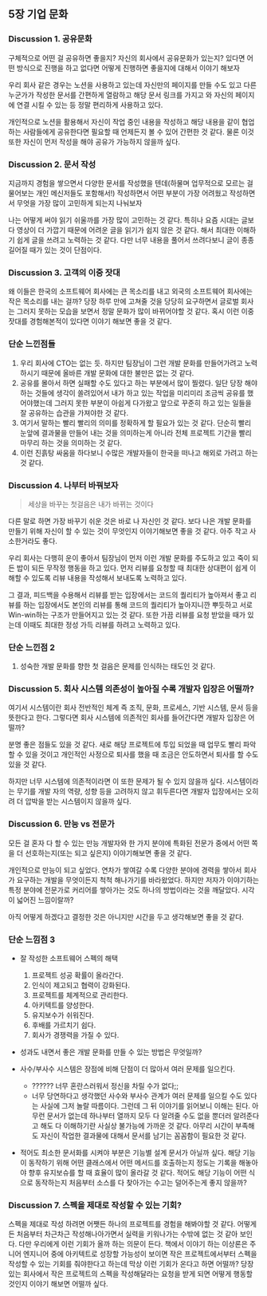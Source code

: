 ## 5장 기업 문화

### Discussion 1. 공유문화

구체적으로 어떤 걸 공유하면 좋을지? 자신의 회사에서 공유문화가 있는지? 있다면 어떤 방식으로 진행을 하고 없다면 어떻게 진행하면 좋을지에 대해서 이야기 해보자

우리 회사 같은 경우는 노션을 사용하고 있는데 자신만의 페이지를 만들 수도 있고 다른 누군가가 작성한 문서를 간편하게 열람하고 해당 문서 링크를 가지고 와 자신의 페이지에 연결 시킬 수 있는 등 정말 편리하게 사용하고 있다. 

개인적으로 노션을 활용해서 자신이 작업 중인 내용을 작성하고 해당 내용을 같이 협업하는 사람들에게 공유한다면 필요할 때 언제든지 볼 수 있어 간편한 것 같다. 물론 이것 또한 자신이 먼저 작성을 해야 공유가 가능하지 않을까 싶다.

### Discussion 2. 문서 작성

지금까지 경험을 쌓으면서 다양한 문서를 작성했을 텐데(하물며 업무적으로 모르는 걸 물어보는 개인 메신저들도 포함해서!) 작성하면서 어떤 부분이 가장 어려웠고 작성하면서 무엇을 가장 많이 고민하게 되는지 나눠보자

나는 어떻게 써야 읽기 쉬울까를 가장 많이 고민하는 것 같다. 특히나 요즘 시대는 글보다 영상이 더 가깝기 때문에 어려운 글을 읽기가 쉽지 않은 것 같다. 해서 최대한 이해하기 쉽게 글을 쓰려고 노력하는 것 같다. 다만 너무 내용을 풀어서 쓰려다보니 글이 종종 길어질 때가 있는 것이 단점이다.

### Discussion 3. 고객의 이중 잣대

왜 이들은 한국의 소프트웨어 회사에는 큰 목소리를 내고 외국의 소프트웨어 회사에는 작은 목소리를 내는 걸까? 당장 하루 만에 고쳐줄 것을 당당히 요구하면서 글로벌 회사는 그러지 못하는 모습을 보면서 정말 문화가 많이 바뀌어야할 것 같다. 혹시 이런 이중 잣대를 경험해본적이 있다면 이야기 해보면 좋을 것 같다.

### 단순 느낀점들

1. 우리 회사에 CTO는 없는 듯. 하지만 팀장님이 그런 개발 문화를 만들어가려고 노력하시기 때문에 올바른 개발 문화에 대한 불만은 없는 것 같다.
2. 공유를 몰아서 하면 실패할 수도 있다고 하는 부분에서 많이 찔렸다. 일단 당장 해야하는 것들에 생각이 쏠려있어서 내가 하고 있는 작업을 미리미리 조금씩 공유를 했어야했는데 그러지 못한 부분이 아쉽게 다가왔고 앞으로 꾸준히 하고 있는 일들을 잘 공유하는 습관을 가져야한 것 같다.
3. 여기서 말하는 빨리 빨리의 의미를 정확하게 할 필요가 있는 것 같다. 단순히 빨리 눈앞에 결과물을 만들어 내는 것을 의미하는게 아니라 전체 프로젝트 기간을 빨리 마무리 하는 것을 의미하는 것 같다.
4. 이런 진흙탕 싸움을 하다보니 수많은 개발자들이 한국을 떠나고 해외로 가려고 하는 것 같다.

### Discussion 4. 나부터 바꿔보자

> 세상을 바꾸는 첫걸음은 내가 바뀌는 것이다

다른 말로 하면 가장 바꾸기 쉬운 것은 바로 나 자신인 것 같다. 보다 나은 개발 문화를 만들기 위해 자신이 할 수 있는 것이 무엇인지 이야기해보면 좋을 것 같다. 아주 작고 사소한거라도 좋다. 

우리 회사는 다행히 운이 좋아서 팀장님이 먼저 이런 개발 문화를 주도하고 있고 죽이 되든 밥이 되든 무작정 행동을 하고 있다. 먼저 리뷰를 요청할 때 최대한 상대편이 쉽게 이해할 수 있도록 리뷰 내용을 작성해서 보내도록 노력하고 있다.

그 결과, 피드백을 수용해서 리뷰를 받는 입장에서는 코드의 퀄리티가 높아져서 좋고 리뷰를 하는 입장에서도 본인의 리뷰를 통해 코드의 퀄리티가 높아지니깐 뿌듯하고 서로 Win-win하는 구조가 만들어지고 있는 것 같다. 또한 가끔 리뷰를 요청 받았을 때가 있는데 이때도 최대한 정성 가득 리뷰를 하려고 노력하고 있다.

### 단순 느낀점 2

1. 성숙한 개발 문화를 향한 첫 걸음은 문제를 인식하는 태도인 것 같다.

### Discussion 5. 회사 시스템 의존성이 높아질 수록 개발자 입장은 어떨까?

여기서 시스템이란 회사 전반적인 체계 즉 조직, 문화, 프로세스, 기반 시스템, 문서 등을 뜻한다고 한다. 그렇다면 회사 시스템에 의존적인 회사를 들어간다면 개발자 입장은 어떨까? 

분명 좋은 점들도 있을 것 같다. 새로 해당 프로젝트에 투입 되었을 때 업무도 빨리 파악할 수 있을 것이고 개인적인 사정으로 퇴사를 했을 때 조금은 안도하면서 퇴사를 할 수도 있을 것 같다.

하지만 너무 시스템에 의존적이라면 이 또한 문제가 될 수 있지 않을까 싶다. 시스템이라는 무기를 개발 자의 역량, 성향 등을 고려하지 않고 휘두른다면 개발자 입장에서는 오히려 더 압박을 받는 시스템이지 않을까 싶다.

### Discussion 6. 만능 vs 전문가

모든 걸 혼자 다 할 수 있는 만능 개발자와 한 가지 분야에 특화된 전문가 중에서 어떤 쪽을 더 선호하는지(또는 되고 싶은지) 이야기해보면 좋을 것 같다.

개인적으로 만능이 되고 싶었다. 연차가 쌓여갈 수록 다양한 분야에 경력을 쌓아서 회사가 요구하는 개발을 무엇이든지 척척 해나가기를 바라왔었다. 하지만 저자가 이야기하는 특정 분야에 전문가로 커리어를 쌓아가는 것도 하나의 방법이라는 것을 깨달았다. 시각이 넓어진 느낌이랄까? 

아직 어떻게 하겠다고 결정한 것은 아니지만 시간을 두고 생각해보면 좋을 것 같다.

### 단순 느낌점 3

- 잘 작성한 소프트웨어 스펙의 해택
  1. 프로젝트 성공 확률이 올라간다.
  2. 인식이 제고되고 협력이 강화된다.
  3. 프로젝트를 체계적으로 관리한다.
  4. 아키텍트를 양성한다.
  5. 유지보수가 쉬워진다.
  6. 후배를 가르치기 쉽다.
  7. 회사가 경쟁력을 가질 수 있다.

- 성과도 내면서 좋은 개발 문화를 만들 수 있는 방법은 무엇일까?

- 사수/부사수 시스템은 장점에 비해 단점이 더 많아서 여러 문제를 일으킨다.
  - ?????? 너무 혼란스러워서 정신을 차릴 수가 없다;;
  - 너무 당연하다고 생각했던 사수와 부사수 관계가 여러 문제를 일으킬 수도 있다는 사실에 그저 놀랄 따름이다. 그런데 그 뒤 이야기를 읽어보니 이해는 된다. 아무런 문서가 없는데 하나부터 열까지 모두 다 알려줄 수도 없을 뿐더러 알려준다고 해도 다 이해하기란 사실상 불가능에 가까운 것 같다. 아무리 시간이 부족해도 자신이 작업한 결과물에 대해서 문서를 남기는 꼼꼼함이 필요한 것 같다.

- 적어도 최소한 문서화를 시켜야 부분은 기능별 설계 문서가 아닐까 싶다. 해당 기능이 동작하기 위해 어떤 클래스에서 어떤 메서드를 호출하는지 정도는 기록을 해놓아야 향후 유지보슈를 할 때 효율이 많이 올라갈 것 같다. 적어도 해당 기능이 어떤 식으로 동작하는지 처음부터 소스를 다 찾아가는 수고는 덜어주는게 좋지 않을까?

### Discussion 7. 스펙을 제대로 작성할 수 있는 기회?
스펙을 제대로 작성 하려면 어쨋든 하나의 프로젝트를 경험을 해봐야할 것 같다. 어떻게든 처음부터 차근차근 작성해나아가면서 실력을 키워나가는 수밖에 없는 것 같아 보인다. 다만 우리에게 이런 기회가 올까 하는 의문이 든다. 책에서 이야기 하는 이상론은 주니어 엔지니어 중에 아키텍트로 성장할 가능성이 보이면 작은 프로젝트에서부터 스펙을 작성할 수 있는 기회를 줘야한다고 하는데 막상 이런 기회가 온다고 하면 어떨까? 당장 있는 회사에서 작은 프로젝트의 스펙을 작성해달라는 요청을 받게 되면 어떻게 행동할 것인지 이야기 해보면 어떨까 싶다.